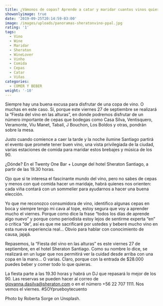 ```yaml
---
title: ¿Vámonos de copas? Aprende a catar y maridar cuantos vinos quieras
showonlyimage: true
date: '2019-09-25T20:14:59-03:00'
image: /images/uploads/panoramas-sheratonvino-ppal.jpg
rating: '1'
tags:
  - Vino
  - Wine
  - Maridar
  - Sheraton
  - WineLover
  - Vinho
  - Comida
  - Cepas
  - Catar
  - Viñas
categories:
  - COMER Y BEBER
weight: '-10'
---
```

Siempre hay una buena excusa para disfrutar de una copa de vino. O muchas en este caso. Sí, porque este viernes 27 de septiembre se realizará la “Fiesta del vino en las alturas”, en donde podremos disfrutar de un número importante de cepas que bodegas como Casa Silva, Ventisquero, Veramonte, Viu Manet, Tabalí, J Bouchon, Los Boldos y otras, pondrán sobre la mesa.

<!--more-->

Justo cuando comience a caer la tarde y la noche ilumine Santiago partirá el evento que promete tener buen vino, una vista privilegiada de la ciudad, varias estaciones de comida para maridar estos brebajes y música de los 90.

¿Dónde? En el Twenty One Bar + Lounge del hotel Sheraton Santiago, a partir de las 19.30 horas.

Ojo que si te interesa el fascinante mundo del vino, pero no sabes de cepas y menos con qué comida hacer un maridaje, habrá quienes nos orienten: cada viña contará con un sommelier para ayudarnos a hacer una buena elección. 

Yo que me reconozco consumidora de vino, identifico algunas cepas en boca y siempre tengo mi cava al tope, estoy segura que voy a aprender mucho el viernes. Porque como dice la frase “todos los días de aprende algo nuevo” y porque como periodista estoy lejos de sentirme experta “en” o crítica “de”, así es que me sacrificaré por ustedes y beberé mucho vino en esta nueva experiencia real… Obvio para hablar con conocimiento de causa, jajajá.

Repasemos, la “Fiesta del vino en las alturas” es este viernes 27 de septiembre, en el hotel Sheraton Santiago. Como su nombre lo dice, se realizará en un lugar que nos permitirá ver la cuidad desde arriba con una copa en la mano… O varias. Claro, porque con la entrada de $28.000 puedes beber y comer todo lo que quieras.

La fiesta parte a las 19.30 horas y habrá un DJ que repasará lo mejor de los 90. Las reservas se pueden hacer al correo de giovanna.dasilva@sheraton.com o en el número +56 22 707 1111. Nos vemos el viernes. #SOYprueboytecuento

Photo by Roberta Sorge on Unsplash.
